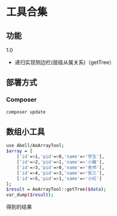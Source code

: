 # 工具合集

## 功能
1.0
- 递归实现侧边栏(层级从属关系)（getTree）

## 部署方式

### Composer

```bash
composer update
```

## 数组小工具
```bash
use Abell/AeArrayTool;
$array = [
    ['id'=>1,'pid'=>0,'name'=>'学生'],
    ['id'=>2,'pid'=>1,'name'=>'小敏'],
    ['id'=>3,'pid'=>0,'name'=>'老师'],
    ['id'=>4,'pid'=>3,'name'=>'张三'],
    ['id'=>5,'pid'=>1,'name'=>'小红']
];
$result = AeArrayTool::getTree($data);
var_dump($result);
```
得到的结果
```bash


```